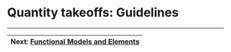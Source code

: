 # Quantity takeoffs: Guidelines

---
| Next: [Functional Models and Elements](../other-perspectives/functional-models-and-elements.md)
|:---
